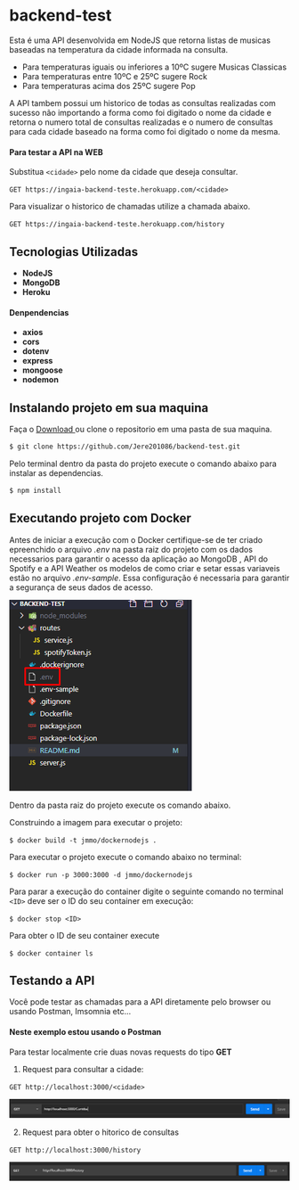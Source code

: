 # backend-test
Esta é uma API desenvolvida em NodeJS que retorna listas de musicas baseadas na temperatura da cidade informada na consulta.<br>
- Para temperaturas iguais ou inferiores a 10ºC sugere Musicas Classicas<br>
- Para temperaturas entre 10ºC e 25ºC sugere Rock<br>
- Para temperaturas acima dos 25ºC sugere Pop<br>
  
A API tambem possui um historico de todas as consultas realizadas com sucesso não importando a forma como foi digitado o nome da cidade e retorna o numero total de consultas realizadas e o numero de consultas para cada cidade baseado na forma como foi digitado o nome da mesma.

 #### Para testar a API na WEB
Substitua `<cidade>` pelo nome da cidade que deseja consultar.

`GET https://ingaia-backend-teste.herokuapp.com/<cidade>`

Para visualizar o historico de chamadas utilize a chamada abaixo.

`GET https://ingaia-backend-teste.herokuapp.com/history` 

## Tecnologias Utilizadas
- **NodeJS**
- **MongoDB**
- **Heroku**
#### Denpendencias
- **axios**
- **cors**
- **dotenv**
- **express**
- **mongoose**
- **nodemon**

## Instalando projeto em sua maquina
Faça o [Download ](https://github.com/Jere201086/backend-test/archive/master.zip "Download ") ou clone o repositorio em uma pasta de sua maquina.
```bash
$ git clone https://github.com/Jere201086/backend-test.git
```

Pelo terminal dentro da pasta do projeto execute o comando abaixo para instalar
as dependencias.
```bash
$ npm install
```

## Executando projeto com Docker
Antes de iniciar a execução com o Docker certifique-se de ter criado epreenchido o arquivo *.env*
na pasta raiz do projeto com os dados necessarios para garantir o acesso da aplicação ao MongoDB , API do Spotify e a API Weather os modelos de como criar e setar essas variaveis estão no arquivo *.env-sample*. Essa configuração é necessaria para garantir a segurança de seus dados de acesso.

![.env file](https://github.com/Jere201086/Images-For-Readmes/blob/master/img-backend-test-readme/envIMG.png ".env file")

Dentro da pasta raiz do projeto execute os comando abaixo.

Construindo a imagem para executar o projeto:

`$ docker build -t jmmo/dockernodejs .`

Para executar o projeto execute o comando abaixo no terminal:

`$ docker run -p 3000:3000 -d jmmo/dockernodejs`

Para parar a execução do container digite o seguinte comando no terminal `<ID>` deve ser o ID do seu container em execução:

`$ docker stop <ID>`

Para obter o ID de seu container execute

`$ docker container ls`

## Testando a API

Você pode testar as chamadas para a API diretamente pelo browser ou usando Postman, Imsomnia etc...<br>
#### Neste exemplo estou usando o Postman
Para testar localmente crie duas novas requests do tipo **GET**<br>
1. Request para consultar a cidade:

`GET http://localhost:3000/<cidade>`

![consulta](https://github.com/Jere201086/Images-For-Readmes/blob/master/img-backend-test-readme/query.png "consulta")

2. Request para obter o hitorico de consultas

`GET http://localhost:3000/history`

![history](https://github.com/Jere201086/Images-For-Readmes/blob/master/img-backend-test-readme/history.png "history")

